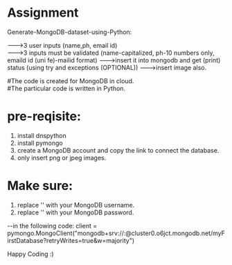 
# Assignment

Generate-MongoDB-dataset-using-Python:

--->3 user inputs (name,ph, email id)  
--->3 inputs must be validated (name-capitalized, ph-10 numbers only, emaild id (uni fe)-mailid format) 
--->insert it into mongodb and get (print) status (using try and  exceptions (OPTIONAL))
--->insert image also.


#The code is created for MongoDB in cloud.  
#The particular code is written in Python.

# pre-reqisite:
1. install dnspython
2. install pymongo
3. create a MongoDB account and copy the link to connect the database.
4. only insert png or jpeg images.

# Make sure:
1. replace '<username>' with your MongoDB username.
2. replace '<password>' with your MongoDB password.
  
  --in the following code:
    client = pymongo.MongoClient("mongodb+srv://<username>:<password>@cluster0.o6jct.mongodb.net/myFirstDatabase?retryWrites=true&w=majority")
  
  
  
 Happy Coding :)
  
 
  
